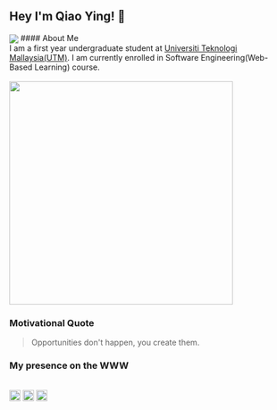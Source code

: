 
## Hey I'm Qiao Ying! :hugs:
<img src="https://raw.githubusercontent.com/sagar-viradiya/sagar-viradiya/master/resources/banner.png" align="center">
#### About Me
<br>I am a first year undergraduate student at <a href="https://www.utm.my/" target="blank">Universiti Teknologi Mallaysia(UTM)</a>. I am currently enrolled in Software Engineering(Web-Based Learning) course.
<br><br>
<img src="https://github-readme-stats.vercel.app/api?username=alovey1014&show_icons=true&theme=dark#gh-dark-mode-only" width="400">

### Motivational Quote
> Opportunities don't happen, you create them.

### My presence on the WWW
<br>
<a href="https://instagram.com/qiaoyingggggg?igshid=YmMyMTA2M2Y=" target="blank"><img src="https://user-images.githubusercontent.com/129234636/230544050-df11d9a2-d01a-4a6c-9ec5-6996d43bb2df.svg" height="20" width="20"/></a>
<a href="https://www.linkedin.com/in/qiao-ying-wong-6701b4181/" target="blank"><img src="https://user-images.githubusercontent.com/129234636/230545646-f2d15036-20f6-4ed0-b7d1-2951e20a6238.svg" height="20" width="20"/></a>
<a href="https://www.facebook.com/wqiao.ying14" target="blank"><img src="https://user-images.githubusercontent.com/129234636/230546348-3adec3e4-18e3-47bc-b7ec-547526b5ab96.svg" height="20" width="20"/></a>
